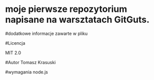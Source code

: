 # moje pierwsze repozytorium napisane na warsztatach GitGuts.

#dodatkowe informacje zawarte w pliku

#Licencja

MIT 2.0

#Autor
Tomasz Krasuski

#wymagania
node.js